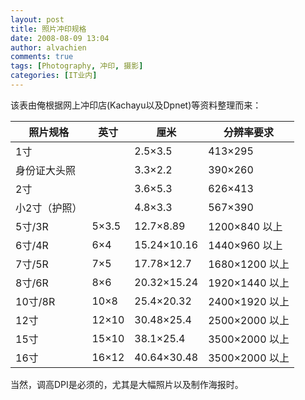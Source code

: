 ```yaml
---
layout: post
title: 照片冲印规格
date: 2008-08-09 13:04
author: alvachien
comments: true
tags: [Photography, 冲印, 摄影]
categories: [IT业内]
---
```

该表由俺根据网上冲印店(Kachayu以及Dpnet)等资料整理而来：

|照片规格|英寸|厘米|分辨率要求|
|---|---|---|---|
|1寸||2.5×3.5|413×295|
|身份证大头照||3.3×2.2|390×260|
|2寸||3.6×5.3|626×413|
|小2寸（护照）||4.8×3.3|567×390|
|5寸/3R|5×3.5|12.7×8.89|1200×840 以上|
|6寸/4R|6×4|15.24×10.16|1440×960 以上|
|7寸/5R|7×5|17.78×12.7|1680×1200 以上|
|8寸/6R|8×6|20.32×15.24|1920×1440 以上|
|10寸/8R|10×8|25.4×20.32|2400×1920 以上|
|12寸|12×10|30.48×25.4|2500×2000 以上|
|15寸|15×10|38.1×25.4|3500×2000 以上|
|16寸|16×12|40.64×30.48|3500×2000 以上|

当然，调高DPI是必须的，尤其是大幅照片以及制作海报时。
